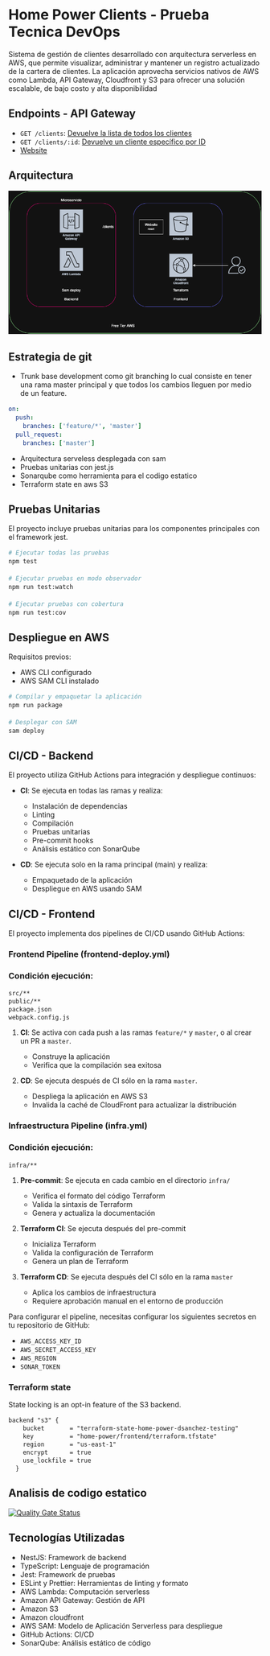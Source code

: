 # Home Power Clients - Prueba Tecnica DevOps

Sistema de gestión de clientes desarrollado con arquitectura serverless en AWS, que permite visualizar, administrar y mantener un registro actualizado de la cartera de clientes. La aplicación aprovecha servicios nativos de AWS como Lambda, API Gateway, Cloudfront y S3 para ofrecer una solución escalable, de bajo costo y alta disponibilidad
## Endpoints - API Gateway

- `GET /clients`: [Devuelve la lista de todos los clientes](https://vt2uwg4jm1.execute-api.us-east-1.amazonaws.com/Prod/clients)
- `GET /clients/:id`: [Devuelve un cliente específico por ID](https://vt2uwg4jm1.execute-api.us-east-1.amazonaws.com/Prod/clients/1)
- [Website](https://d3dmyyz3vqyasc.cloudfront.net/)

## Arquitectura
![Arquitectura](./images/arquitectura.png)

## Estrategia de git
- Trunk base development como git branching lo cual consiste en tener una rama master principal y que todos los cambios lleguen por medio de un feature.
```yml
on:
  push:
    branches: ['feature/*', 'master']
  pull_request:
    branches: ['master']
```

- Arquitectura serveless desplegada con sam
- Pruebas unitarias con jest.js
- Sonarqube como herramienta para el codigo estatico
- Terraform state en aws S3



## Pruebas Unitarias

El proyecto incluye pruebas unitarias para los componentes principales con el framework jest.

```bash
# Ejecutar todas las pruebas
npm test

# Ejecutar pruebas en modo observador
npm run test:watch

# Ejecutar pruebas con cobertura
npm run test:cov
```

## Despliegue en AWS

Requisitos previos:
- AWS CLI configurado
- AWS SAM CLI instalado

```bash
# Compilar y empaquetar la aplicación
npm run package

# Desplegar con SAM
sam deploy
```

## CI/CD - Backend

El proyecto utiliza GitHub Actions para integración y despliegue continuos:

- **CI**: Se ejecuta en todas las ramas y realiza:
  - Instalación de dependencias
  - Linting
  - Compilación
  - Pruebas unitarias
  - Pre-commit hooks
  - Análisis estático con SonarQube

- **CD**: Se ejecuta solo en la rama principal (main) y realiza:
  - Empaquetado de la aplicación
  - Despliegue en AWS usando SAM

## CI/CD - Frontend

El proyecto implementa dos pipelines de CI/CD usando GitHub Actions:

### Frontend Pipeline (frontend-deploy.yml)

### Condición ejecución:
```
src/**
public/**
package.json
webpack.config.js
```

1. **CI**: Se activa con cada push a las ramas `feature/*` y `master`, o al crear un PR a `master`.
   - Construye la aplicación
   - Verifica que la compilación sea exitosa

2. **CD**: Se ejecuta después de CI sólo en la rama `master`.
   - Despliega la aplicación en AWS S3
   - Invalida la caché de CloudFront para actualizar la distribución

### Infraestructura Pipeline (infra.yml)

### Condición ejecución:
```
infra/**
```

1. **Pre-commit**: Se ejecuta en cada cambio en el directorio `infra/`
   - Verifica el formato del código Terraform
   - Valida la sintaxis de Terraform
   - Genera y actualiza la documentación

2. **Terraform CI**: Se ejecuta después del pre-commit
   - Inicializa Terraform
   - Valida la configuración de Terraform
   - Genera un plan de Terraform

3. **Terraform CD**: Se ejecuta después del CI sólo en la rama `master`
   - Aplica los cambios de infraestructura
   - Requiere aprobación manual en el entorno de producción

Para configurar el pipeline, necesitas configurar los siguientes secretos en tu repositorio de GitHub:
- `AWS_ACCESS_KEY_ID`
- `AWS_SECRET_ACCESS_KEY`
- `AWS_REGION`
- `SONAR_TOKEN`

### Terraform state
State locking is an opt-in feature of the S3 backend.
```
backend "s3" {
    bucket       = "terraform-state-home-power-dsanchez-testing"
    key          = "home-power/frontend/terraform.tfstate"
    region       = "us-east-1"
    encrypt      = true
    use_lockfile = true
  }
```

## Analisis de codigo estatico
[![Quality Gate Status](https://sonarcloud.io/api/project_badges/measure?project=daessar_prueba_tecnica_devops_home_power_backend&metric=alert_status)](https://sonarcloud.io/summary/new_code?id=daessar_prueba_tecnica_devops_home_power_backend)

## Tecnologías Utilizadas

- NestJS: Framework de backend
- TypeScript: Lenguaje de programación
- Jest: Framework de pruebas
- ESLint y Prettier: Herramientas de linting y formato
- AWS Lambda: Computación serverless
- Amazon API Gateway: Gestión de API
- Amazon S3
- Amazon cloudfront
- AWS SAM: Modelo de Aplicación Serverless para despliegue
- GitHub Actions: CI/CD
- SonarQube: Análisis estático de código

